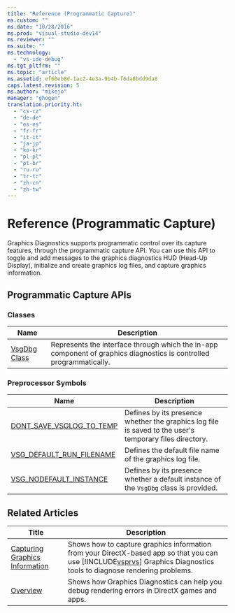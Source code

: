 ```yaml
---
title: "Reference (Programmatic Capture)"
ms.custom: ""
ms.date: "10/28/2016"
ms.prod: "visual-studio-dev14"
ms.reviewer: ""
ms.suite: ""
ms.technology: 
  - "vs-ide-debug"
ms.tgt_pltfrm: ""
ms.topic: "article"
ms.assetid: ef60eb8d-1ac2-4e3a-9b4b-f6da0bdd9da8
caps.latest.revision: 5
ms.author: "mikejo"
manager: "ghogen"
translation.priority.ht: 
  - "cs-cz"
  - "de-de"
  - "es-es"
  - "fr-fr"
  - "it-it"
  - "ja-jp"
  - "ko-kr"
  - "pl-pl"
  - "pt-br"
  - "ru-ru"
  - "tr-tr"
  - "zh-cn"
  - "zh-tw"
---
```

# Reference (Programmatic Capture)
Graphics Diagnostics supports programmatic control over its capture features, through the programmatic capture API. You can use this API to toggle and add messages to the graphics diagnostics HUD (Head-Up Display), initialize and create graphics log files, and capture graphics information.  
  
## Programmatic Capture APIs  
  
### Classes  
  
|Name|Description|  
|----------|-----------------|  
|[VsgDbg Class](../debugger/vsgdbg-class.md)|Represents the interface through which the in-app component of graphics diagnostics is controlled programmatically.|  
  
### Preprocessor Symbols  
  
|Name|Description|  
|----------|-----------------|  
|[DONT_SAVE_VSGLOG_TO_TEMP](../debugger/dont-save-vsglog-to-temp.md)|Defines by its presence whether the graphics log file is saved to the user's temporary files directory.|  
|[VSG_DEFAULT_RUN_FILENAME](../debugger/vsg-default-run-filename.md)|Defines the default file name of the graphics log file.|  
|[VSG_NODEFAULT_INSTANCE](../debugger/vsg-nodefault-instance.md)|Defines by its presence whether a default instance of the `VsgDbg` class is provided.|  
  
## Related Articles  
  
|Title|Description|  
|-----------|-----------------|  
|[Capturing Graphics Information](../debugger/capturing-graphics-information.md)|Shows how to capture graphics information from your DirectX-based app so that you can use [!INCLUDE[vsprvs](../code-quality/includes/vsprvs_md.md)] Graphics Diagnostics tools to diagnose rendering problems.|  
|[Overview](../debugger/overview-of-visual-studio-graphics-diagnostics.md)|Shows how Graphics Diagnostics can help you debug rendering errors in DirectX games and apps.|